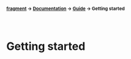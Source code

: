 #### <sup>[fragment](../../README.md) → [Documentation](../README.md) → [Guide](../README.md#guide) → Getting started</sup>
<br>

# Getting started
